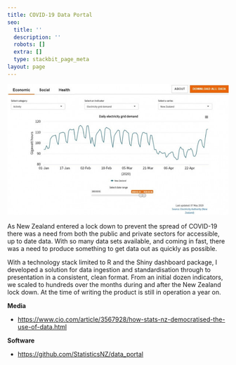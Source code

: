 ```yaml
---
title: COVID-19 Data Portal
seo:
  title: ''
  description: ''
  robots: []
  extra: []
  type: stackbit_page_meta
layout: page
---
```

![](/images/Daily-electricity-grid-demand.jpg)

As New Zealand entered a lock down to prevent the spread of COVID-19 there was a need from both the public and private sectors for accessible, up to date data. With so many data sets available, and coming in fast, there was a need to produce something to get data out as quickly as possible.

With a technology stack limited to R and the Shiny dashboard package, I developed a solution for data ingestion and standardisation through to presentation in a consistent, clean format. From an initial dozen indicators, we scaled to hundreds over the months during and after the New Zealand lock down. At the time of writing the product is still in operation a year on.

**Media**

*   <https://www.cio.com/article/3567928/how-stats-nz-democratised-the-use-of-data.html>

**Software**

*   <https://github.com/StatisticsNZ/data_portal>
